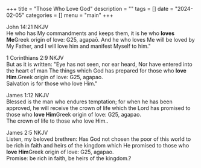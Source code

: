 +++
title = "Those Who Love God"
description = ""
tags = []
date = "2024-02-05"
categories = []
menu = "main"
+++



John 14:21 NKJV  
He who has My commandments and keeps them, it is he who <b>loves Me</b><label for="love" class="margin-toggle sidenote-number"></label><span class="sidenote">Greek origin of love: G25, agapaō</span>. And he who loves Me will be loved by My Father, and I will love him and manifest Myself to him."


1 Corinthians 2:9 NKJV  
But as it is written: "Eye has not seen, nor ear heard, Nor have entered into the heart of man The things which God has prepared for those who <b>love Him</b>.<label for="love" class="margin-toggle sidenote-number"></label><span class="sidenote">Greek origin of love: G25, agapao. <br>Salvation is for those who love Him.</span>"


James 1:12 NKJV  
Blessed is the man who endures temptation; for when he has been approved, he will receive the crown of life which the Lord has promised to those who <b>love Him</b><label for="love" class="margin-toggle sidenote-number"></label><span class="sidenote">Greek origin of love: G25, agapao. <br>The crown of life to those who love Him.</span>.


James 2:5 NKJV  
Listen, my beloved brethren: Has God not chosen the poor of this world to be rich in faith and heirs of the kingdom which He promised to those who <b>love Him</b><label for="love him" class="margin-toggle sidenote-number"></label><span class="sidenote">Greek origin of love: G25, agapao. <br>Promise: be rich in faith, be heirs of the kingdom.</span>?


